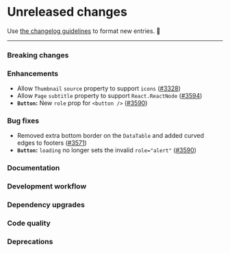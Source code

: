 # Unreleased changes

Use [the changelog guidelines](https://git.io/polaris-changelog-guidelines) to format new entries. 💜

---

### Breaking changes

### Enhancements

- Allow `Thumbnail` `source` property to support `icons` ([#3328](https://github.com/Shopify/polaris-react/pull/3328))
- Allow `Page` `subtitle` property to support `React.ReactNode` ([#3594](https://github.com/Shopify/polaris-react/pull/3594))
- **`Button`:** New `role` prop for `<button />` ([#3590](https://github.com/Shopify/polaris-react/pull/3590))

### Bug fixes

- Removed extra bottom border on the `DataTable` and added curved edges to footers ([#3571](https://github.com/Shopify/polaris-react/pull/3571))
- **`Button`:** `loading` no longer sets the invalid `role="alert"` ([#3590](https://github.com/Shopify/polaris-react/pull/3590))

### Documentation

### Development workflow

### Dependency upgrades

### Code quality

### Deprecations
